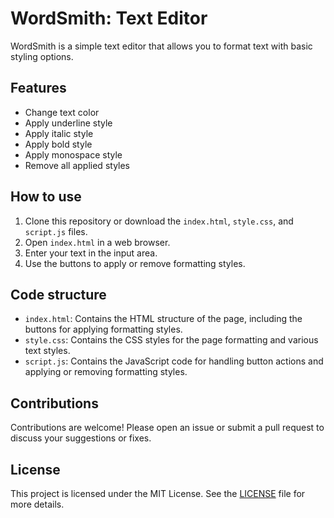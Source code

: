 # WordSmith: Text Editor

WordSmith is a simple text editor that allows you to format text with basic styling options.

## Features

- Change text color
- Apply underline style
- Apply italic style
- Apply bold style
- Apply monospace style
- Remove all applied styles

## How to use

1. Clone this repository or download the `index.html`, `style.css`, and `script.js` files.
2. Open `index.html` in a web browser.
3. Enter your text in the input area.
4. Use the buttons to apply or remove formatting styles.

## Code structure

- `index.html`: Contains the HTML structure of the page, including the buttons for applying formatting styles.
- `style.css`: Contains the CSS styles for the page formatting and various text styles.
- `script.js`: Contains the JavaScript code for handling button actions and applying or removing formatting styles.

## Contributions

Contributions are welcome! Please open an issue or submit a pull request to discuss your suggestions or fixes.

## License

This project is licensed under the MIT License. See the [LICENSE](LICENSE) file for more details.
